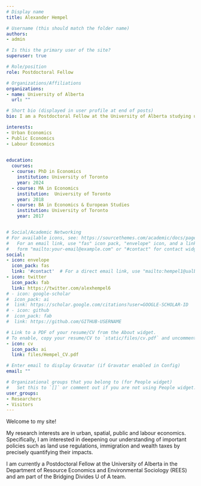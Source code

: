 ```yaml
---
# Display name
title: Alexander Hempel

# Username (this should match the folder name)
authors:
- admin

# Is this the primary user of the site?
superuser: true

# Role/position
role: Postdoctoral Fellow

# Organizations/Affiliations
organizations:
- name: University of Alberta
  url: ""

# Short bio (displayed in user profile at end of posts)
bio: I am a Postdoctoral Fellow at the University of Alberta studying urban economics issues that are relevant to policymakers.

interests:
- Urban Economics
- Public Economics
- Labour Economics
 

education:
  courses:
  - course: PhD in Economics
    institution: University of Toronto
    year: 2024
  - course: MA in Economics
    institution:  University of Toronto
    year: 2018  
  - course: BA in Economics & European Studies
    institution: University of Toronto
    year: 2017


# Social/Academic Networking
# For available icons, see: https://sourcethemes.com/academic/docs/page-builder/#icons
#   For an email link, use "fas" icon pack, "envelope" icon, and a link in the
#   form "mailto:your-email@example.com" or "#contact" for contact widget.
social:
- icon: envelope
  icon_pack: fas
  link: '#contact'  # For a direct email link, use "mailto:hempel1@ualberta.ca".
- icon: twitter
  icon_pack: fab
  link: https://twitter.com/alexhempel6
# - icon: google-scholar
#  icon_pack: ai
#  link: https://scholar.google.com/citations?user=GOOGLE-SCHOLAR-ID
# - icon: github
#  icon_pack: fab
#  link: https://github.com/GITHUB-USERNAME

# Link to a PDF of your resume/CV from the About widget.
# To enable, copy your resume/CV to `static/files/cv.pdf` and uncomment the lines below.
- icon: cv
  icon_pack: ai
  link: files/Hempel_CV.pdf

# Enter email to display Gravatar (if Gravatar enabled in Config)
email: ""

# Organizational groups that you belong to (for People widget)
#   Set this to `[]` or comment out if you are not using People widget.
user_groups:
- Researchers
- Visitors
---
```


Welcome to my site!

My research interests are in urban, spatial, public and labour economics. Specifically, I am interested in deepening our understanding of important policies such as land use regulations, immigration and wealth taxes by precisely quantifying their impacts.

I am currently a Postdoctoral Fellow at the University of Alberta in the Department of Resource Economics and Environmental Sociology (REES) and am part of the Bridging Divides U of A team.
